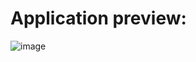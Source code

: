 # Application preview:

![image](https://github.com/user-attachments/assets/36399d10-f72f-4020-a2eb-3a3a29fb75cd)
